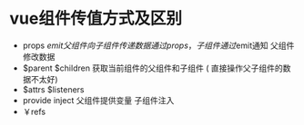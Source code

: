 

#   vue组件传值方式及区别

  - props $emit 父组件向子组件传递数据通过props，子组件通过$emit通知
    父组件修改数据
  - $parent $children 获取当前组件的父组件和子组件
   ( 直接操作父子组件的数据不太好)
  - $attrs $listeners 
  - provide inject 父组件提供变量 子组件注入
  - ￥refs